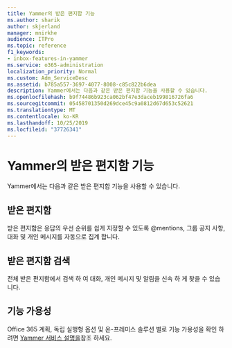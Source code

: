 ```yaml
---
title: Yammer의 받은 편지함 기능
ms.author: sharik
author: skjerland
manager: mnirkhe
audience: ITPro
ms.topic: reference
f1_keywords:
- inbox-features-in-yammer
ms.service: o365-administration
localization_priority: Normal
ms.custom: Adm_ServiceDesc
ms.assetid: b785a557-3697-4077-8008-c85c822b6dea
description: Yammer에서는 다음과 같은 받은 편지함 기능을 사용할 수 있습니다.
ms.openlocfilehash: b9f74486b923ca062bf47e3daceb199816726fa6
ms.sourcegitcommit: 05458701350d269dce45c9a0812d67d653c52621
ms.translationtype: MT
ms.contentlocale: ko-KR
ms.lasthandoff: 10/25/2019
ms.locfileid: "37726341"
---
```

# <a name="inbox-features-in-yammer"></a>Yammer의 받은 편지함 기능

Yammer에서는 다음과 같은 받은 편지함 기능을 사용할 수 있습니다.
  
## <a name="inbox"></a>받은 편지함

받은 편지함은 응답의 우선 순위를 쉽게 지정할 수 있도록 @mentions, 그룹 공지 사항, 대화 및 개인 메시지를 자동으로 집계 합니다.
  
## <a name="inbox-search"></a>받은 편지함 검색

전체 받은 편지함에서 검색 하 여 대화, 개인 메시지 및 알림을 신속 하 게 찾을 수 있습니다.
  
## <a name="feature-availability"></a>기능 가용성

Office 365 계획, 독립 실행형 옵션 및 온-프레미스 솔루션 별로 기능 가용성을 확인 하려면 [Yammer 서비스 설명을](yammer-service-description.md)참조 하세요.
  

